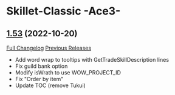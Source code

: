 # Skillet-Classic  -Ace3-

## [1.53](https://github.com/b-morgan/Skillet-Classic/tree/1.53) (2022-10-20)
[Full Changelog](https://github.com/b-morgan/Skillet-Classic/compare/1.52...1.53) [Previous Releases](https://github.com/b-morgan/Skillet-Classic/releases)

- Add word wrap to tooltips with GetTradeSkillDescription lines  
- Fix guild bank option  
- Modify isWrath to use WOW\_PROJECT\_ID  
- Fix "Order by item"  
- Update TOC (remove Tukui)  
